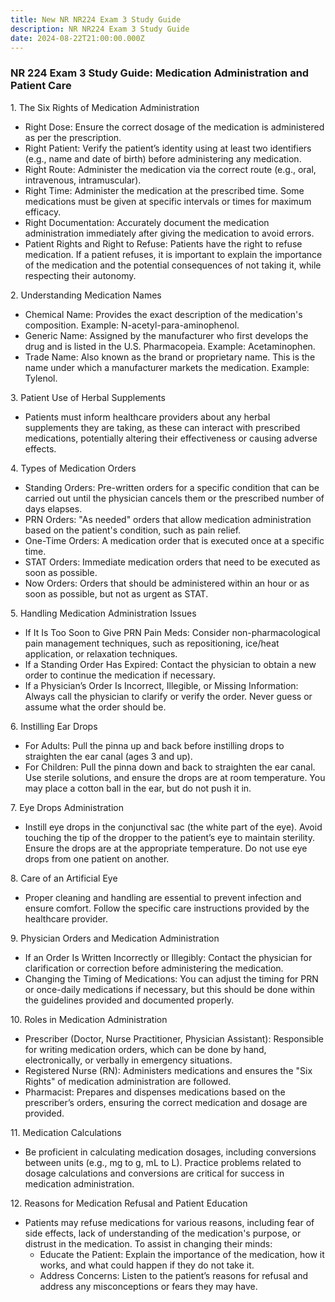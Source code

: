```yaml
---
title: New NR NR224 Exam 3 Study Guide
description: NR NR224 Exam 3 Study Guide
date: 2024-08-22T21:00:00.000Z
---
```


### NR 224 Exam 3 Study Guide: Medication Administration and Patient Care

1\. The Six Rights of Medication Administration

* Right Dose: Ensure the correct dosage of the medication is administered as per the prescription.
* Right Patient: Verify the patient’s identity using at least two identifiers (e.g., name and date of birth) before administering any medication.
* Right Route: Administer the medication via the correct route (e.g., oral, intravenous, intramuscular).
* Right Time: Administer the medication at the prescribed time. Some medications must be given at specific intervals or times for maximum efficacy.
* Right Documentation: Accurately document the medication administration immediately after giving the medication to avoid errors.
* Patient Rights and Right to Refuse: Patients have the right to refuse medication. If a patient refuses, it is important to explain the importance of the medication and the potential consequences of not taking it, while respecting their autonomy.

2\. Understanding Medication Names

* Chemical Name: Provides the exact description of the medication's composition. Example: N-acetyl-para-aminophenol.
* Generic Name: Assigned by the manufacturer who first develops the drug and is listed in the U.S. Pharmacopeia. Example: Acetaminophen.
* Trade Name: Also known as the brand or proprietary name. This is the name under which a manufacturer markets the medication. Example: Tylenol.

3\. Patient Use of Herbal Supplements

* Patients must inform healthcare providers about any herbal supplements they are taking, as these can interact with prescribed medications, potentially altering their effectiveness or causing adverse effects.

4\. Types of Medication Orders

* Standing Orders: Pre-written orders for a specific condition that can be carried out until the physician cancels them or the prescribed number of days elapses.
* PRN Orders: "As needed" orders that allow medication administration based on the patient's condition, such as pain relief.
* One-Time Orders: A medication order that is executed once at a specific time.
* STAT Orders: Immediate medication orders that need to be executed as soon as possible.
* Now Orders: Orders that should be administered within an hour or as soon as possible, but not as urgent as STAT.

5\. Handling Medication Administration Issues

* If It Is Too Soon to Give PRN Pain Meds: Consider non-pharmacological pain management techniques, such as repositioning, ice/heat application, or relaxation techniques.
* If a Standing Order Has Expired: Contact the physician to obtain a new order to continue the medication if necessary.
* If a Physician’s Order Is Incorrect, Illegible, or Missing Information: Always call the physician to clarify or verify the order. Never guess or assume what the order should be.

6\. Instilling Ear Drops

* For Adults: Pull the pinna up and back before instilling drops to straighten the ear canal (ages 3 and up).
* For Children: Pull the pinna down and back to straighten the ear canal. Use sterile solutions, and ensure the drops are at room temperature. You may place a cotton ball in the ear, but do not push it in.

7\. Eye Drops Administration

* Instill eye drops in the conjunctival sac (the white part of the eye). Avoid touching the tip of the dropper to the patient’s eye to maintain sterility. Ensure the drops are at the appropriate temperature. Do not use eye drops from one patient on another.

8\. Care of an Artificial Eye

* Proper cleaning and handling are essential to prevent infection and ensure comfort. Follow the specific care instructions provided by the healthcare provider.

9\. Physician Orders and Medication Administration

* If an Order Is Written Incorrectly or Illegibly: Contact the physician for clarification or correction before administering the medication.
* Changing the Timing of Medications: You can adjust the timing for PRN or once-daily medications if necessary, but this should be done within the guidelines provided and documented properly.

10\. Roles in Medication Administration

* Prescriber (Doctor, Nurse Practitioner, Physician Assistant): Responsible for writing medication orders, which can be done by hand, electronically, or verbally in emergency situations.
* Registered Nurse (RN): Administers medications and ensures the "Six Rights" of medication administration are followed.
* Pharmacist: Prepares and dispenses medications based on the prescriber’s orders, ensuring the correct medication and dosage are provided.

11\. Medication Calculations

* Be proficient in calculating medication dosages, including conversions between units (e.g., mg to g, mL to L). Practice problems related to dosage calculations and conversions are critical for success in medication administration.

12\. Reasons for Medication Refusal and Patient Education

* Patients may refuse medications for various reasons, including fear of side effects, lack of understanding of the medication's purpose, or distrust in the medication. To assist in changing their minds:
  * Educate the Patient: Explain the importance of the medication, how it works, and what could happen if they do not take it.
  * Address Concerns: Listen to the patient’s reasons for refusal and address any misconceptions or fears they may have.
